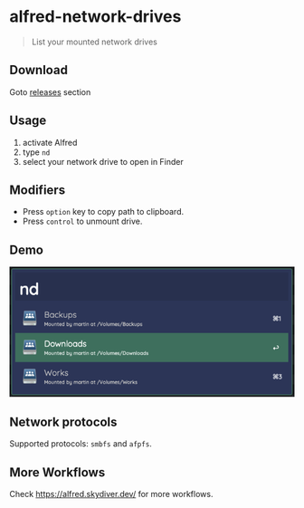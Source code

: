 # alfred-network-drives
> List your mounted network drives

## Download
Goto [releases](https://github.com/skydiver/alfred-network-drives/releases) section

## Usage
1. activate Alfred
2. type `nd`
3. select your network drive to open in Finder

## Modifiers
* Press `option` key to copy path to clipboard.
* Press `control` to unmount drive.

## Demo
![demo](demo.png)

## Network protocols
Supported protocols: `smbfs` and `afpfs`.

## More Workflows
Check https://alfred.skydiver.dev/ for more workflows.
